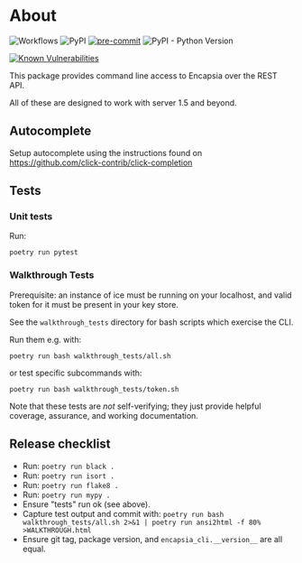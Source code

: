 # About

![Workflows](https://github.com/encapsia/encapsia-cli/actions/workflows/main.yml/badge.svg)
![PyPI](https://img.shields.io/pypi/v/encapsia-cli?style=flat)
[![pre-commit](https://img.shields.io/badge/pre--commit-enabled-brightgreen?logo=pre-commit)](https://github.com/pre-commit/pre-commit)
![PyPI - Python Version](https://img.shields.io/pypi/pyversions/encapsia-cli)

[![Known Vulnerabilities](https://snyk.io/test/github/encapsia/encapsia-cli/badge.svg?targetFile=pyproject.toml)](https://snyk.io/test/github/encapsia/encapsia-cli?targetFile=pyproject.toml)

This package provides command line access to Encapsia over the REST API.

All of these are designed to work with server 1.5 and beyond.

## Autocomplete

Setup autocomplete using the instructions found on <https://github.com/click-contrib/click-completion>

## Tests

### Unit tests

Run:

    poetry run pytest

### Walkthrough Tests

Prerequisite: an instance of ice must be running on your localhost, and valid token for
it must be present in your key store.

See the `walkthrough_tests` directory for bash scripts which exercise the CLI.

Run them e.g. with:

    poetry run bash walkthrough_tests/all.sh

or test specific subcommands with:

    poetry run bash walkthrough_tests/token.sh

Note that these tests are *not* self-verifying; they just provide helpful coverage,
assurance, and working documentation.

## Release checklist

* Run: `poetry run black .`
* Run: `poetry run isort .`
* Run: `poetry run flake8 .`
* Run: `poetry run mypy .`
* Ensure "tests" run ok (see above).
* Capture test output and commit with: `poetry run bash walkthrough_tests/all.sh 2>&1 | poetry run ansi2html -f 80% >WALKTHROUGH.html`
* Ensure git tag, package version, and `encapsia_cli.__version__` are all equal.
